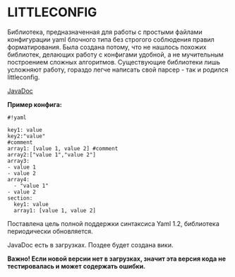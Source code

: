# LITTLECONFIG #

Библиотека, предназначенная для работы с простыми файлами конфигурации yaml блочного типа без строгого соблюдения правил форматирования. Была создана потому, что не нашлось похожих библиотек, делающих работу с конфигами удобной, а не мучительным построением сложных алгоритмов. Существующие библиотеки лишь усложняют работу, гораздо легче написать свой парсер - так и родился littleconfig.

[JavaDoc](https://intervi.github.io/littleconfig/)

**Пример конфига:**


```
#!yaml

key1: value
key2:"value"
#comment
array1: [value 1, value 2] #comment
array2:["value 1","value 2"]
array3:
- value 1
- value 2
array4:
  - "value 1"
- value 2
section:
  key1: value
  array1: [value 1, value 2]
```

Поставлена цель полной поддержки синтаксиса Yaml 1.2, библиотека периодически обновляется.

JavaDoc есть в загрузках. Поздее будет создана вики.

**Важно! Если новой версии нет в загрузках, значит эта версия кода не тестировалась и может содержать ошибки.**